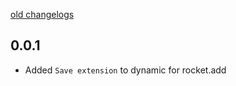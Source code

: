 [old changelogs](https://github.com/JahezAcademy/mvc_rocket/blob/dev/CHANGELOG.md)

## 0.0.1

* Added `Save extension` to dynamic for rocket.add
